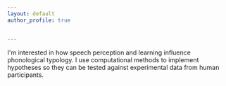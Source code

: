 ```yaml
---
layout: default
author_profile: true


---
```


<p> I'm interested in how speech perception and learning influence phonological typology. I use computational methods to implement hypotheses so they can be tested against experimental data from human participants. </p>


